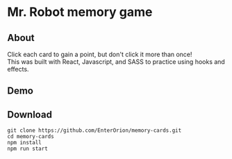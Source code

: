 # Mr. Robot memory game

## About 
Click each card to gain a point, but don't click it more than once! <br/>
This was built with React, Javascript, and SASS to practice using hooks and effects. 

## Demo

## Download 
```
git clone https://github.com/EnterOrion/memory-cards.git
cd memory-cards
npm install
npm run start
```